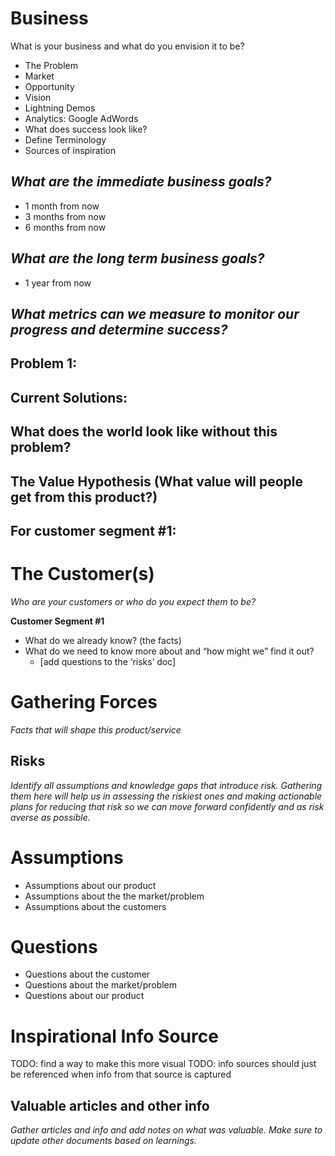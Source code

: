 # Business 

What is your business and what do you envision it to be?

* The Problem
* Market
* Opportunity
* Vision
* Lightning Demos
* Analytics: Google AdWords
* What does success look like?
* Define Terminology
* Sources of inspiration



*What are the immediate business goals?*
--------------------------------------
* 1 month from now
* 3 months from now
* 6 months from now

*What are the long term business goals?*
------
* 1 year from now

*What metrics can we measure to monitor our progress and determine success?*
-------------

## Problem 1: 

Current Solutions:
------------------

What does the world look like without this problem?
----------------------

## The Value Hypothesis (What value will people get from this product?)

For customer segment #1:
-------------------

# The Customer(s)
*Who are your customers or who do you expect them to be?*

**Customer Segment #1**

* What do we already know? (the facts)
* What do we need to know more about and “how might we” find it out?
  * [add questions to the ‘risks’ doc]

# Gathering Forces
*Facts that will shape this product/service*

## Risks

*Identify all assumptions and knowledge gaps that introduce risk. Gathering them here will help us in assessing the riskiest ones and making actionable plans for reducing that risk so we can move forward confidently and as risk averse as possible.*

# Assumptions

* Assumptions about our product
* Assumptions about the the market/problem
* Assumptions about the customers

# Questions

* Questions about the customer
* Questions about the market/problem
* Questions about our product

# Inspirational Info Source

TODO: find a way to make this more visual
TODO: info sources should just be referenced when info from that source is captured

Valuable articles and other info
------------
*Gather articles and info and add notes on what was valuable. Make sure to update other documents based on learnings.*
